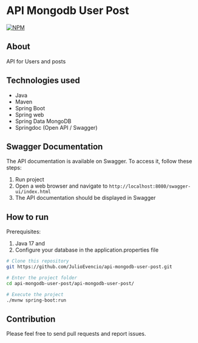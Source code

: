 # API Mongodb User Post
[![NPM](https://img.shields.io/npm/l/react)](https://github.com/JulioEvencio/api-mongodb-user-post/blob/main/LICENSE) 

## About
API for Users and posts

## Technologies used
- Java
- Maven
- Spring Boot
- Spring web
- Spring Data MongoDB
- Springdoc (Open API / Swagger)

## Swagger Documentation
The API documentation is available on Swagger. To access it, follow these steps:

1. Run project
3. Open a web browser and navigate to `http://localhost:8080/swagger-ui/index.html`
4. The API documentation should be displayed in Swagger

## How to run
Prerequisites:

1. Java 17 and 
2. Configure your database in the application.properties file

```bash
# Clone this repository
git https://github.com/JulioEvencio/api-mongodb-user-post.git

# Enter the project folder
cd api-mongodb-user-post/api-mongodb-user-post/

# Execute the project
./mvnw spring-boot:run
```

## Contribution
Please feel free to send pull requests and report issues.

